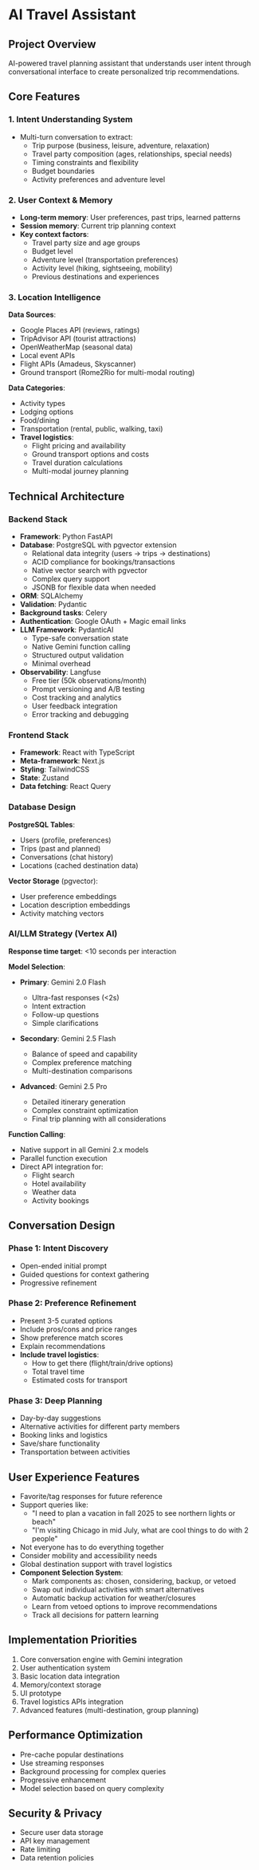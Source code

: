 # AI Travel Assistant

## Project Overview
AI-powered travel planning assistant that understands user intent through conversational interface to create personalized trip recommendations.

## Core Features

### 1. Intent Understanding System
- Multi-turn conversation to extract:
  - Trip purpose (business, leisure, adventure, relaxation)
  - Travel party composition (ages, relationships, special needs)
  - Timing constraints and flexibility
  - Budget boundaries
  - Activity preferences and adventure level

### 2. User Context & Memory
- **Long-term memory**: User preferences, past trips, learned patterns
- **Session memory**: Current trip planning context
- **Key context factors**:
  - Travel party size and age groups
  - Budget level
  - Adventure level (transportation preferences)
  - Activity level (hiking, sightseeing, mobility)
  - Previous destinations and experiences

### 3. Location Intelligence
**Data Sources**:
- Google Places API (reviews, ratings)
- TripAdvisor API (tourist attractions)
- OpenWeatherMap (seasonal data)
- Local event APIs
- Flight APIs (Amadeus, Skyscanner)
- Ground transport (Rome2Rio for multi-modal routing)

**Data Categories**:
- Activity types
- Lodging options
- Food/dining
- Transportation (rental, public, walking, taxi)
- **Travel logistics**:
  - Flight pricing and availability
  - Ground transport options and costs
  - Travel duration calculations
  - Multi-modal journey planning

## Technical Architecture

### Backend Stack
- **Framework**: Python FastAPI
- **Database**: PostgreSQL with pgvector extension
  - Relational data integrity (users → trips → destinations)
  - ACID compliance for bookings/transactions
  - Native vector search with pgvector
  - Complex query support
  - JSONB for flexible data when needed
- **ORM**: SQLAlchemy
- **Validation**: Pydantic
- **Background tasks**: Celery
- **Authentication**: Google OAuth + Magic email links
- **LLM Framework**: PydanticAI
  - Type-safe conversation state
  - Native Gemini function calling
  - Structured output validation
  - Minimal overhead
- **Observability**: Langfuse
  - Free tier (50k observations/month)
  - Prompt versioning and A/B testing
  - Cost tracking and analytics
  - User feedback integration
  - Error tracking and debugging

### Frontend Stack
- **Framework**: React with TypeScript
- **Meta-framework**: Next.js
- **Styling**: TailwindCSS
- **State**: Zustand
- **Data fetching**: React Query

### Database Design
**PostgreSQL Tables**:
- Users (profile, preferences)
- Trips (past and planned)
- Conversations (chat history)
- Locations (cached destination data)

**Vector Storage** (pgvector):
- User preference embeddings
- Location description embeddings
- Activity matching vectors

### AI/LLM Strategy (Vertex AI)
**Response time target**: <10 seconds per interaction

**Model Selection**:
- **Primary**: Gemini 2.0 Flash
  - Ultra-fast responses (<2s)
  - Intent extraction
  - Follow-up questions
  - Simple clarifications
  
- **Secondary**: Gemini 2.5 Flash
  - Balance of speed and capability
  - Complex preference matching
  - Multi-destination comparisons
  
- **Advanced**: Gemini 2.5 Pro
  - Detailed itinerary generation
  - Complex constraint optimization
  - Final trip planning with all considerations

**Function Calling**:
- Native support in all Gemini 2.x models
- Parallel function execution
- Direct API integration for:
  - Flight search
  - Hotel availability
  - Weather data
  - Activity bookings

## Conversation Design

### Phase 1: Intent Discovery
- Open-ended initial prompt
- Guided questions for context gathering
- Progressive refinement

### Phase 2: Preference Refinement
- Present 3-5 curated options
- Include pros/cons and price ranges
- Show preference match scores
- Explain recommendations
- **Include travel logistics**:
  - How to get there (flight/train/drive options)
  - Total travel time
  - Estimated costs for transport

### Phase 3: Deep Planning
- Day-by-day suggestions
- Alternative activities for different party members
- Booking links and logistics
- Save/share functionality
- Transportation between activities

## User Experience Features
- Favorite/tag responses for future reference
- Support queries like:
  - "I need to plan a vacation in fall 2025 to see northern lights or beach"
  - "I'm visiting Chicago in mid July, what are cool things to do with 2 people"
- Not everyone has to do everything together
- Consider mobility and accessibility needs
- Global destination support with travel logistics
- **Component Selection System**:
  - Mark components as: chosen, considering, backup, or vetoed
  - Swap out individual activities with smart alternatives
  - Automatic backup activation for weather/closures
  - Learn from vetoed options to improve recommendations
  - Track all decisions for pattern learning

## Implementation Priorities
1. Core conversation engine with Gemini integration
2. User authentication system
3. Basic location data integration
4. Memory/context storage
5. UI prototype
6. Travel logistics APIs integration
7. Advanced features (multi-destination, group planning)

## Performance Optimization
- Pre-cache popular destinations
- Use streaming responses
- Background processing for complex queries
- Progressive enhancement
- Model selection based on query complexity

## Security & Privacy
- Secure user data storage
- API key management
- Rate limiting
- Data retention policies